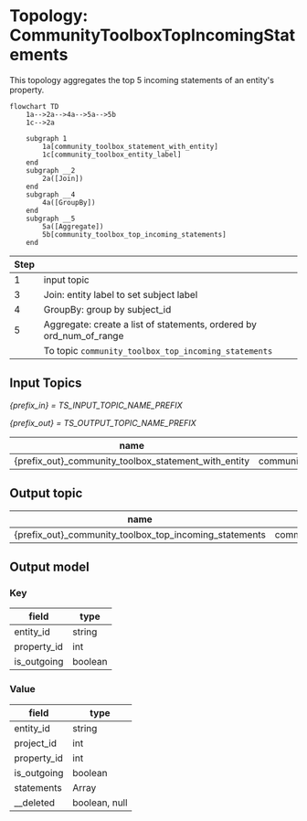 # Topology: CommunityToolboxTopIncomingStatements

This topology aggregates the top 5 incoming statements of an entity's property.

```mermaid
flowchart TD
    1a-->2a-->4a-->5a-->5b
    1c-->2a

    subgraph 1
        1a[community_toolbox_statement_with_entity]
        1c[community_toolbox_entity_label]
    end
    subgraph __2
        2a([Join])
    end  
    subgraph __4
        4a([GroupBy])
    end  
    subgraph __5
        5a([Aggregate])
        5b[community_toolbox_top_incoming_statements]
    end

```

| Step |                                                                     |
|------|---------------------------------------------------------------------|
| 1    | input topic                                                         |
| 3    | Join: entity label to set subject label                             |
| 4    | GroupBy: group by subject_id                                        |
| 5    | Aggregate: create a list of statements, ordered by ord_num_of_range |
|      | To topic `community_toolbox_top_incoming_statements`                |

## Input Topics

_{prefix_in} = TS_INPUT_TOPIC_NAME_PREFIX_

_{prefix_out} = TS_OUTPUT_TOPIC_NAME_PREFIX_

| name                                                 | label in diagram                        | Type    |
|------------------------------------------------------|-----------------------------------------|---------|
| {prefix_out}_community_toolbox_statement_with_entity | community_toolbox_statement_with_entity | KStream |

## Output topic

| name                                                   | label in diagram                          |
|--------------------------------------------------------|-------------------------------------------|
| {prefix_out}_community_toolbox_top_incoming_statements | community_toolbox_top_incoming_statements |

## Output model

### Key

| field                | type    |
|----------------------|---------|
| entity_id            | string  |
| property_id          | int     |
| is_outgoing          | boolean |

### Value

| field       | type                           |
|-------------|--------------------------------|
| entity_id   | string                         |
| project_id  | int                            |
| property_id | int                            |
| is_outgoing | boolean                        |
| statements  | Array<CommunityStatementValue> |
| __deleted   | boolean, null                  |
